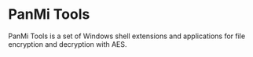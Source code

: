 # PanMi Tools
PanMi Tools is a set of Windows shell extensions and applications for file encryption and decryption with AES.
